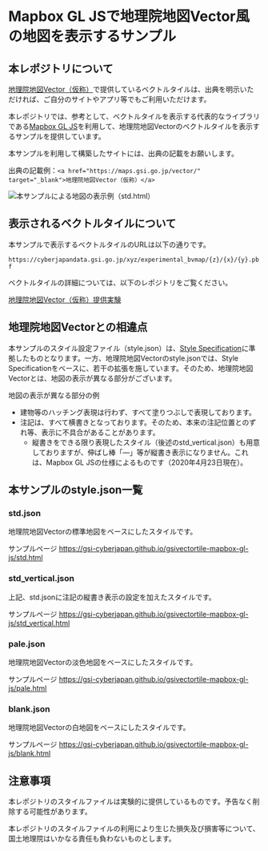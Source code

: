 # Mapbox GL JSで地理院地図Vector風の地図を表示するサンプル

## 本レポジトリについて

[地理院地図Vector（仮称）](https://maps.gsi.go.jp/vector/)で提供しているベクトルタイルは、出典を明示いただければ、ご自分のサイトやアプリ等でもご利用いただけます。

本レポジトリでは、参考として、ベクトルタイルを表示する代表的なライブラリである[Mapbox GL JS](https://github.com/mapbox/mapbox-gl-js)を利用して、地理院地図Vectorのベクトルタイルを表示するサンプルを提供しています。

本サンプルを利用して構築したサイトには、出典の記載をお願いします。

出典の記載例：`<a href="https://maps.gsi.go.jp/vector/" target="_blank">地理院地図Vector（仮称）</a>`

![本サンプルによる地図の表示例（std.html）](image/sample_std.png "本サンプルによる地図の表示例（std.html）")



## 表示されるベクトルタイルについて

本サンプルで表示するベクトルタイルのURLは以下の通りです。

```https://cyberjapandata.gsi.go.jp/xyz/experimental_bvmap/{z}/{x}/{y}.pbf```

ベクトルタイルの詳細については、以下のレポジトリをご覧ください。

[地理院地図Vector（仮称）提供実験](https://github.com/gsi-cyberjapan/gsimaps-vector-experiment)


## 地理院地図Vectorとの相違点

本サンプルのスタイル設定ファイル（style.json）は、[Style Specification](https://docs.mapbox.com/mapbox-gl-js/style-spec/)に準拠したものとなります。一方、地理院地図Vectorのstyle.jsonでは、Style Specificationをベースに、若干の拡張を施しています。そのため、地理院地図Vectorとは、地図の表示が異なる部分がございます。

地図の表示が異なる部分の例
* 建物等のハッチング表現は行わず、すべて塗りつぶしで表現しております。
* 注記は、すべて横書きとなっております。そのため、本来の注記位置とのずれ等、表示に不具合があることがあります。
	* 縦書きをできる限り表現したスタイル（後述のstd_vertical.json）も用意しておりますが、伸ばし棒「―」等が縦書き表示になりません。これは、Mapbox GL JSの仕様によるものです（2020年4月23日現在）。


## 本サンプルのstyle.json一覧

### std.json

地理院地図Vectorの標準地図をベースにしたスタイルです。

サンプルページ https://gsi-cyberjapan.github.io/gsivectortile-mapbox-gl-js/std.html

### std_vertical.json

上記、std.jsonに注記の縦書き表示の設定を加えたスタイルです。

サンプルページ https://gsi-cyberjapan.github.io/gsivectortile-mapbox-gl-js/std_vertical.html

### pale.json

地理院地図Vectorの淡色地図をベースにしたスタイルです。

サンプルページ https://gsi-cyberjapan.github.io/gsivectortile-mapbox-gl-js/pale.html

### blank.json

地理院地図Vectorの白地図をベースにしたスタイルです。

サンプルページ https://gsi-cyberjapan.github.io/gsivectortile-mapbox-gl-js/blank.html


## 注意事項

本レポジトリのスタイルファイルは実験的に提供しているものです。予告なく削除する可能性があります。

本レポジトリのスタイルファイルの利用により生じた損失及び損害等について、国土地理院はいかなる責任も負わないものとします。

